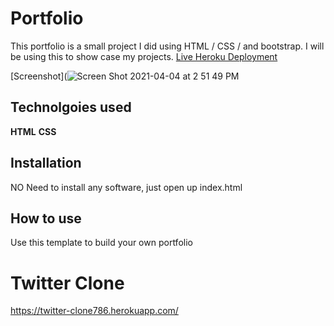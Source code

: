 # Portfolio

This portfolio is a small project I did using HTML / CSS / and bootstrap. I will be using this to show case my projects. 
[Live Heroku Deployment](https://rtportfolio786.herokuapp.com/)

[Screenshot](![Screen Shot 2021-04-04 at 2 51 49 PM](https://user-images.githubusercontent.com/77412757/113522460-68ec2f80-9555-11eb-8da7-575e50dca5ff.png)

## Technolgoies used

**HTML**
**CSS**

## Installation

NO Need to install any software, just open up index.html

## How to use

Use this template to build your own portfolio



# Twitter Clone
https://twitter-clone786.herokuapp.com/
